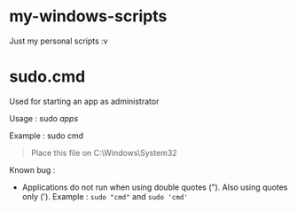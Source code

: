 # my-windows-scripts

Just my personal scripts :v

# sudo.cmd
Used for starting an app as administrator

Usage : sudo _apps_

Example : sudo cmd

> Place this file on C:\Windows\System32

Known bug :

- Applications do not run when using double quotes ("). Also using quotes only ('). Example : ```sudo "cmd"``` and ```sudo 'cmd'```
